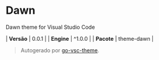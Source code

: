 # Dawn

Dawn theme for Visual Studio Code

| **Versão** | 0.0.1 |
| **Engine** | ^1.0.0 |
| **Pacote** | theme-dawn |

> Autogerado por [go-vsc-theme](https://github.com/natalbu/go-vsc-theme).
